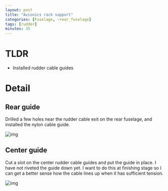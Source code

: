 ```yaml
---
layout: post
title: "Avionics rack support"
categories: [Fuselage, ~rear_fuselage]
tags: [rudder]
minutes: 35
---
```


# TLDR

- Installed rudder cable guides

# Detail

## Rear guide

Drilled a few holes near the rudder cable exit on the rear fuselage, and installed the nylon cable guide.

![img](https://lh3.googleusercontent.com/pw/AP1GczP1vrc8SF7U7XhNhLJwFDqqgt71T1DdjKAy2hYl7z6AF5ZM_AuIEvMAgIRGhqPNXWFRDgP2trYQFE5tumky-FcuusA8DLt71kXPO0BW_aiH9jPAEWqGXj_4Cxmo-HOuuzBLfTjynpaS71oQtUXSIAC9cQ=w2274-h1712-s-no-gm?authuser=0)

## Center guide

Cut a slot on the center rudder cable guides and put the guide in place. I have not riveted the guide down yet. I want to do this at finishing stage so I can get a better sense how the cable lines up when it has sufficient tension.

![img](https://lh3.googleusercontent.com/pw/AP1GczPNceyFBLl_RWhnF1JEitaeTHahq6jdDintG0wOV2DpATnOMCpFaz9PSYs4SUdZCjwwm96YpkYfmE_Rywl6wimyukply5kIHAiKFFpttBTm51EYeOZ8pBqX1ka-ErIpSn-6j32mArIj6FRXs01add6ttw=w2274-h1712-s-no-gm?authuser=0)
